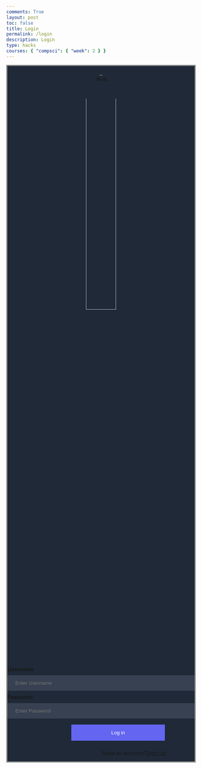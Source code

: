 ```yaml
---
comments: True
layout: post
toc: false
title: Login
permalink: /login
description: Login
type: hacks
courses: { "compsci": { "week": 2 } }
---
```


<style>
 #login {
    margin-top: 10px;
    padding-top: 0.75rem;
    padding-bottom: 0.75rem;
    padding-left: 1rem;
    padding-right: 1rem;
    text-align: center;
    width:100%;
}
.login-container {
  border: 3px solid #888888;
  background-color: #1F2937;
}

input[type=text], input[type=password] {
  width: 100%;
  padding: 12px 20px;
  margin: 8px 0;
  display: inline-block;
  border: 1px solid #374151;
  box-sizing: border-box;
  background-color: #374151;
}

/* 
button {
  padding: 14px 20px;
  margin: 8px 0;
  border: none;
  cursor: pointer;
  width: 50%;
  margin-left: 200px;
} */
button {
  background-color: #6466F1;
  color: white;
  padding: 14px 20px;
  margin: 8px 0;
  border: none;
  cursor: pointer;
  width: 50%;
  margin-left: 170px;
}
button:hover {
  opacity: 0.8;
}

.imgcontainer {
  text-align: center;
  margin: 24px 0 12px 0;
}

img.avatar {
  width: 40%;
  border-radius: 50%;
}

.container {
  padding: 16px;
}

span.psw {
  display: flex;
  justify-items: center;
  text-align: center;
  margin-left: 250px;
  padding-top: 16px;
}

@media screen and (max-width: 300px) {
  span.psw {
    display: block;
    float: none;
  }
  .cancelbtn {
    width: 100%;
  }
}

</style>
<div class="login-container">
  <div class="imgcontainer">
    <img src="https://i.ibb.co/JKpXRMP/bird-colorful-logo-gradient-vector-343694-1365.jpg" alt="Avatar" class="avatar">
  </div>

<form action="javascript:login_user()">
    <label for="uid"><b>Username</b></label>
    <input type="text" id="uid" placeholder="Enter Username" name="uid" required>
    <label for="password"><b>Password</b></label>
    <input type="password" id="password" placeholder="Enter Password" name="password" required>
    <button class='button'>Log in</button>
    <div>
    <span class="psw">Need an account? <a href="{{site.baseurl}}/signup"> Sign Up</a></span>
    </div>

</form>
<script type="module">
    import { uri, options } from '{{site.baseurl}}/assets/js/api/config.js';
    function login_user() {
        var myHeaders = new Headers();
        myHeaders.append("Content-Type", "application/json");
        const url = uri + '/api/users/authenticate';
        const body = {
            uid: document.getElementById("uid").value,
            password: document.getElementById("password").value,
        };
        const authOptions = {
            method: 'POST',
            cache: 'no-cache',
            headers: myHeaders,
            body: JSON.stringify(body)
        };
        fetch(url, authOptions)
        .then(response => {
            if (!response.ok) {
                const errorMsg = 'Login error: ' + response.status;
                console.log(errorMsg);
                return null;
            }
            const contentType = response.headers.get('Content-Type');
            if (contentType && contentType.includes('application/json')) {
                return response.json();
            } else {
                return response.text();
            }
        })
        .then(data => {
            if (data !== null) {
                console.log('Response:', data);
            }
            // window.location.href = "{{site.baseurl}}/";
        })
        .catch(err => {
            console.error('Fetch error:', err);
        });
    }
    window.login_user = login_user;

</script>
